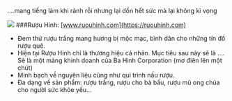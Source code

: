 ....mang tiếng làm khi rảnh rỗi nhưng lại dồn hết sức mà lại không kì vọng

![](https://www.ruouhinh.com/browser/static/img/gallery/carousel1.jpg)
###Rượu Hinh:  [www.ruouhinh.com](https://ruouhinh.com)


- Đem thứ rượu trắng mang hương bị mộc mạc, bình dân cho những tín đồ rượu quê.
- Hiện tại Rượu Hinh chỉ là thương hiệu cá nhân. Mục tiêu sau này sẽ là .... Sẽ là một mảng khinh doanh của Ba Hinh Corporation (mơ điên lên một chút)
- Minh bạch về nguyên liệu cũng như qui trình nấu rượu.
- Đa dạng về sản phẩm: rượu trắng, rượu cho bà bầu, rượu mũ ong chúa cho người sức khỏe yếu...
